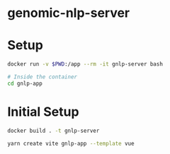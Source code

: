 # genomic-nlp-server

# Setup

```bash
docker run -v $PWD:/app --rm -it gnlp-server bash

# Inside the container
cd gnlp-app
```

# Initial Setup

```bash
docker build . -t gnlp-server

yarn create vite gnlp-app --template vue
```